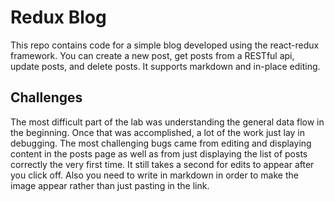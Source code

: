 # Redux Blog
This repo contains code for a simple blog developed using the react-redux framework. You can create a new post, get posts from a RESTful api, update posts, and delete posts. It supports markdown and in-place editing.

## Challenges
The most difficult part of the lab was understanding the general data flow in the beginning. Once that was accomplished, a lot of the work just lay in debugging. The most challenging bugs came from editing and displaying content in the posts page as well as from just displaying the list of posts correctly the very first time. It still takes a second for edits to appear after you click off. Also you need to write in markdown in order to make the image appear rather than just pasting in the link. 
